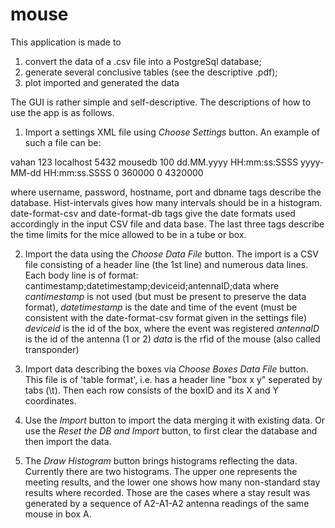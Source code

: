 mouse
=====

This application is made to 
1. convert the data of a .csv file into a PostgreSql database;
2. generate several conclusive tables (see the descriptive .pdf);
3. plot imported and generated the data

The GUI is rather simple and self-descriptive. The descriptions of how to use the app is as follows.
1. Import a settings XML file using *Choose Settings* button. An example of such a file can be:

<settings>
	<username>vahan</username>
	<password>123</password>
	<hostname>localhost</hostname>
	<port>5432</port>
	<dbname>mousedb</dbname>
	<hist-intervals>100</hist-intervals>
	<date-format-csv>dd.MM.yyyy HH:mm:ss:SSSS</date-format-csv>
	<date-format-db>yyyy-MM-dd HH:mm:ss.SSSS</date-format-db>
	<min-tube-time>0</min-tube-time>
	<max-tube-time>360000</max-tube-time>
	<min-box-time>0</min-box-time>
	<max-box-time>4320000</max-box-time>
</settings>

where username, password, hostname, port and dbname tags describe the database. 
Hist-intervals gives how many intervals should be in a histogram.
date-format-csv and date-format-db tags give the date formats used accordingly in the input CSV file and data base.
The last three tags describe the time limits for the mice allowed to be in a tube or box.

2. Import the data using the *Choose Data File* button. The import is a CSV file consisting of a header line (the 1st line)
and numerous data lines. Each body line is of format:
cantimestamp;datetimestamp;deviceid;antennaID;data
where *cantimestamp* is not used (but must be present to preserve the data format),
*datetimestamp* is the date and time of the event (must be consistent with the date-format-csv format given in the settings file)
*deviceid* is the id of the box, where the event was registered
*antennaID* is the id of the antenna (1 or 2)
*data* is the rfid of the mouse (also called transponder)

3. Import data describing the boxes via *Choose Boxes Data File* button. This file is of 'table format', 
i.e. has a header line "box    x    y" seperated by tabs (\t). Then each row consists of the boxID and its X and Y coordinates.

4. Use the *Import* button to import the data merging it with existing data. 
Or use the *Reset the DB and Import* button, to first clear the database and then import the data.

5. The *Draw Histogram* button brings histograms reflecting the data. Currently there are two histograms. 
The upper one represents the meeting results, and the lower one shows how many non-standard stay results where recorded.
Those are the cases where a stay result was generated by a sequence of A2-A1-A2 antenna readings of the same mouse in box A.  